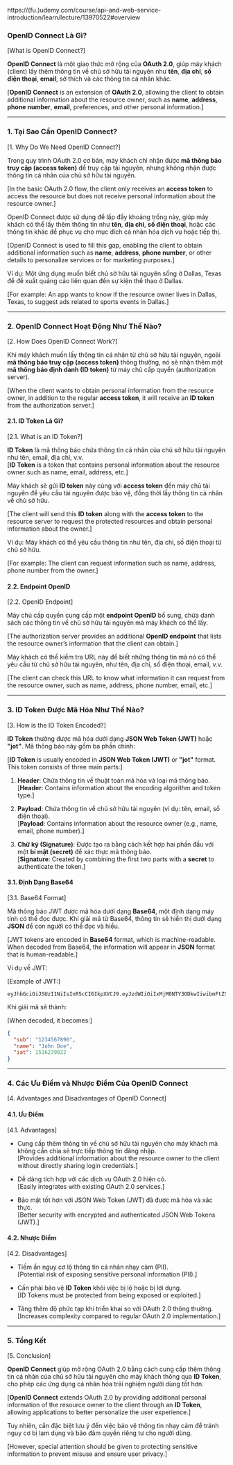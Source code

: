 https://(fu.)udemy.com/course/api-and-web-service-introduction/learn/lecture/13970522#overview  
### OpenID Connect Là Gì?  
[What is OpenID Connect?]

**OpenID Connect** là một giao thức mở rộng của **OAuth 2.0**, giúp máy khách (client) lấy thêm thông tin về chủ sở hữu tài nguyên như **tên**, **địa chỉ**, **số điện thoại**, **email**, sở thích và các thông tin cá nhân khác.

[**OpenID Connect** is an extension of **OAuth 2.0**, allowing the client to obtain additional information about the resource owner, such as **name**, **address**, **phone number**, **email**, preferences, and other personal information.]

---

### 1. Tại Sao Cần OpenID Connect?  
[1. Why Do We Need OpenID Connect?]

Trong quy trình OAuth 2.0 cơ bản, máy khách chỉ nhận được **mã thông báo truy cập (access token)** để truy cập tài nguyên, nhưng không nhận được thông tin cá nhân của chủ sở hữu tài nguyên.

[In the basic OAuth 2.0 flow, the client only receives an **access token** to access the resource but does not receive personal information about the resource owner.]

OpenID Connect được sử dụng để lấp đầy khoảng trống này, giúp máy khách có thể lấy thêm thông tin như **tên**, **địa chỉ**, **số điện thoại**, hoặc các thông tin khác để phục vụ cho mục đích cá nhân hóa dịch vụ hoặc tiếp thị.

[OpenID Connect is used to fill this gap, enabling the client to obtain additional information such as **name**, **address**, **phone number**, or other details to personalize services or for marketing purposes.]

Ví dụ: Một ứng dụng muốn biết chủ sở hữu tài nguyên sống ở Dallas, Texas để đề xuất quảng cáo liên quan đến sự kiện thể thao ở Dallas.

[For example: An app wants to know if the resource owner lives in Dallas, Texas, to suggest ads related to sports events in Dallas.]

---

### 2. OpenID Connect Hoạt Động Như Thế Nào?  
[2. How Does OpenID Connect Work?]

Khi máy khách muốn lấy thông tin cá nhân từ chủ sở hữu tài nguyên, ngoài **mã thông báo truy cập (access token)** thông thường, nó sẽ nhận thêm một **mã thông báo định danh (ID token)** từ máy chủ cấp quyền (authorization server).

[When the client wants to obtain personal information from the resource owner, in addition to the regular **access token**, it will receive an **ID token** from the authorization server.]

#### 2.1. ID Token Là Gì?  
[2.1. What is an ID Token?]

**ID Token** là mã thông báo chứa thông tin cá nhân của chủ sở hữu tài nguyên như tên, email, địa chỉ, v.v.  
[**ID Token** is a token that contains personal information about the resource owner such as name, email, address, etc.]

Máy khách sẽ gửi **ID token** này cùng với **access token** đến máy chủ tài nguyên để yêu cầu tài nguyên được bảo vệ, đồng thời lấy thông tin cá nhân về chủ sở hữu.

[The client will send this **ID token** along with the **access token** to the resource server to request the protected resources and obtain personal information about the owner.]

Ví dụ: Máy khách có thể yêu cầu thông tin như tên, địa chỉ, số điện thoại từ chủ sở hữu.

[For example: The client can request information such as name, address, phone number from the owner.]

#### 2.2. Endpoint OpenID  
[2.2. OpenID Endpoint]

Máy chủ cấp quyền cung cấp một **endpoint OpenID** bổ sung, chứa danh sách các thông tin về chủ sở hữu tài nguyên mà máy khách có thể lấy.

[The authorization server provides an additional **OpenID endpoint** that lists the resource owner’s information that the client can obtain.]

Máy khách có thể kiểm tra URL này để biết những thông tin mà nó có thể yêu cầu từ chủ sở hữu tài nguyên, như tên, địa chỉ, số điện thoại, email, v.v.

[The client can check this URL to know what information it can request from the resource owner, such as name, address, phone number, email, etc.]

---

### 3. ID Token Được Mã Hóa Như Thế Nào?  
[3. How is the ID Token Encoded?]

**ID Token** thường được mã hóa dưới dạng **JSON Web Token (JWT)** hoặc **"jot"**. Mã thông báo này gồm ba phần chính:

[**ID Token** is usually encoded in **JSON Web Token (JWT)** or **"jot"** format. This token consists of three main parts:]

1. **Header**: Chứa thông tin về thuật toán mã hóa và loại mã thông báo.  
   [**Header**: Contains information about the encoding algorithm and token type.]

2. **Payload**: Chứa thông tin về chủ sở hữu tài nguyên (ví dụ: tên, email, số điện thoại).  
   [**Payload**: Contains information about the resource owner (e.g., name, email, phone number).]

3. **Chữ ký (Signature)**: Được tạo ra bằng cách kết hợp hai phần đầu với một **bí mật (secret)** để xác thực mã thông báo.  
   [**Signature**: Created by combining the first two parts with a **secret** to authenticate the token.]

#### 3.1. Định Dạng Base64  
[3.1. Base64 Format]

Mã thông báo JWT được mã hóa dưới dạng **Base64**, một định dạng máy tính có thể đọc được. Khi giải mã từ Base64, thông tin sẽ hiển thị dưới dạng **JSON** để con người có thể đọc và hiểu.

[JWT tokens are encoded in **Base64** format, which is machine-readable. When decoded from Base64, the information will appear in **JSON** format that is human-readable.]

Ví dụ về JWT:

[Example of JWT:]

```
eyJhbGciOiJSUzI1NiIsInR5cCI6IkpXVCJ9.eyJzdWIiOiIxMjM0NTY3ODkwIiwibmFtZSI6IkpvaG4gRG9lIiwiaWF0IjoxNTE2MjM5MDIyfQ.SflKxwRJSMeKKF2QT4fwpMeJf36POk6yJV_adQssw5c
```

Khi giải mã sẽ thành:

[When decoded, it becomes:]

```json
{
  "sub": "1234567890",
  "name": "John Doe",
  "iat": 1516239022
}
```

---

### 4. Các Ưu Điểm và Nhược Điểm Của OpenID Connect  
[4. Advantages and Disadvantages of OpenID Connect]

#### 4.1. Ưu Điểm  
[4.1. Advantages]

- Cung cấp thêm thông tin về chủ sở hữu tài nguyên cho máy khách mà không cần chia sẻ trực tiếp thông tin đăng nhập.  
  [Provides additional information about the resource owner to the client without directly sharing login credentials.]

- Dễ dàng tích hợp với các dịch vụ OAuth 2.0 hiện có.  
  [Easily integrates with existing OAuth 2.0 services.]

- Bảo mật tốt hơn với JSON Web Token (JWT) đã được mã hóa và xác thực.  
  [Better security with encrypted and authenticated JSON Web Tokens (JWT).]

#### 4.2. Nhược Điểm  
[4.2. Disadvantages]

- Tiềm ẩn nguy cơ lộ thông tin cá nhân nhạy cảm (PII).  
  [Potential risk of exposing sensitive personal information (PII).]

- Cần phải bảo vệ **ID Token** khỏi việc bị lộ hoặc bị lợi dụng.  
  [ID Tokens must be protected from being exposed or exploited.]

- Tăng thêm độ phức tạp khi triển khai so với OAuth 2.0 thông thường.  
  [Increases complexity compared to regular OAuth 2.0 implementation.]

---

### 5. Tổng Kết  
[5. Conclusion]

**OpenID Connect** giúp mở rộng OAuth 2.0 bằng cách cung cấp thêm thông tin cá nhân của chủ sở hữu tài nguyên cho máy khách thông qua **ID Token**, cho phép các ứng dụng cá nhân hóa trải nghiệm người dùng tốt hơn.

[**OpenID Connect** extends OAuth 2.0 by providing additional personal information of the resource owner to the client through an **ID Token**, allowing applications to better personalize the user experience.] 

Tuy nhiên, cần đặc biệt lưu ý đến việc bảo vệ thông tin nhạy cảm để tránh nguy cơ bị lạm dụng và bảo đảm quyền riêng tư cho người dùng.

[However, special attention should be given to protecting sensitive information to prevent misuse and ensure user privacy.]

